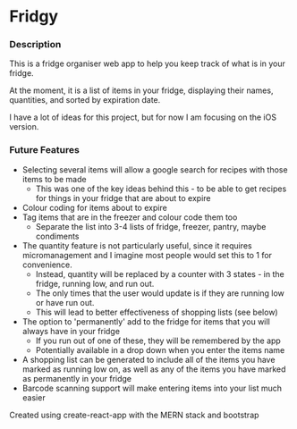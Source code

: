 # Fridgy

### Description

This is a fridge organiser web app to help you keep track of what is in your fridge.

At the moment, it is a list of items in your fridge, displaying their names, quantities, and sorted by expiration date.

I have a lot of ideas for this project, but for now I am focusing on the iOS version.

### Future Features

- Selecting several items will allow a google search for recipes with those items to be made
  - This was one of the key ideas behind this - to be able to get recipes for things in your fridge that are about to expire
- Colour coding for items about to expire
- Tag items that are in the freezer and colour code them too
  - Separate the list into 3-4 lists of fridge, freezer, pantry, maybe condiments
- The quantity feature is not particularly useful, since it requires micromanagement and I imagine most people would set this to 1 for convenience.
  - Instead, quantity will be replaced by a counter with 3 states - in the fridge, running low, and run out.
  - The only times that the user would update is if they are running low or have run out.
  - This will lead to better effectiveness of shopping lists (see below)
- The option to 'permanently' add to the fridge for items that you will always have in your fridge
  - If you run out of one of these, they will be remembered by the app
  - Potentially available in a drop down when you enter the items name
- A shopping list can be generated to include all of the items you have marked as running low on, as well as any of the items you have marked as permanently in your fridge
- Barcode scanning support will make entering items into your list much easier



Created using create-react-app with the MERN stack and bootstrap

